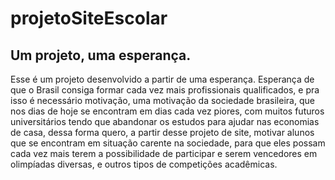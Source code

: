 # projetoSiteEscolar

## Um projeto, uma esperança.
Esse é um projeto desenvolvido a partir de uma esperança.
Esperança de que o Brasil consiga formar cada vez mais profissionais qualificados, e pra isso é necessário motivação, uma motivação da  sociedade brasileira, que nos dias de hoje se encontram em dias cada vez piores, com muitos futuros universitários tendo que abandonar os estudos para ajudar nas economias de casa, dessa forma quero, a partir desse projeto de site, motivar alunos que se encontram em situação carente na sociedade, para que eles possam cada vez mais terem a possibilidade de participar e serem vencedores em olimpíadas diversas, e outros tipos de competições acadêmicas. 